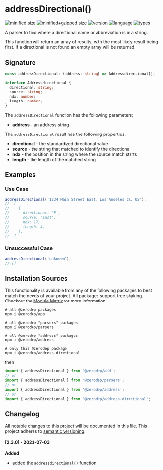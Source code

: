 # addressDirectional()

[![minified size](https://img.shields.io/bundlephobia/min/@zerodep/address-directional?style=flat-square&color=blue)](https://bundlephobia.com/package/@zerodep/address-directional)
[![minified+gzipped size](https://img.shields.io/bundlephobia/minzip/@zerodep/address-directional?style=flat-square&color=blue)](https://bundlephobia.com/package/@zerodep/address-directional)
[![version](https://img.shields.io/npm/v/@zerodep/address-directional?style=flat-square&color=blue)](https://www.npmjs.com/package/@zerodep/address-directional)
![language](https://img.shields.io/badge/typescript-100%25-blue?style=flat-square)
![types](https://img.shields.io/badge/types-included-blue?style=flat-square)

A parser to find where a directional name or abbreviation is in a string.

This function will return an array of results, with the most likely result being first. If a directional is not found an empty array will be returned.

## Signature

```typescript
const addressDirectional: (address: string) => Addressdirectional[];

interface Addressdirectional {
  directional: string;
  source: string;
  ndx: number;
  length: number;
}
```

The `addressDirectional` function has the following parameters:

- **address** - an address string

The `addressDirectional` result has the following properties:

- **directional** - the standardized directional value
- **source** - the string that matched to identify the directional
- **ndx** - the position in the string where the source match starts
- **length** - the length of the matched string

## Examples

### Use Case

```javascript
addressDirectional('1234 Main Street East, Los Angeles CA, US');
//  [
//    {
//      directional: 'E',
//      source: 'East',
//      ndx: 17,
//      length: 4,
//    },
//  ]
```

### Unsuccessful Case

```javascript
addressDirectional('unknown');
// []
```

## Installation Sources

This functionality is available from any of the following packages to best match the needs of your project. All packages support tree shaking. Checkout the [Module Matrix](/) for more information.

```shell
# all @zerodep packages
npm i @zerodep/app

# all @zerodep "parsers" packages
npm i @zerodep/parsers

# all @zerodep "address" packages
npm i @zerodep/address

# only this @zerodep package
npm i @zerodep/address-directional
```

then

```javascript
import { addressDirectional } from '@zerodep/add';
// or
import { addressDirectional } from '@zerodep/parsers';
// or
import { addressDirectional } from '@zerodep/address';
// or
import { addressDirectional } from '@zerodep/address-directional';
```

## Changelog

All notable changes to this project will be documented in this file. This project adheres to [semantic versioning](https://semver.org/spec/v2.0.0.html).

#### [2.3.0] - 2023-07-03

**Added**

- added the `addressdirectional()` function
